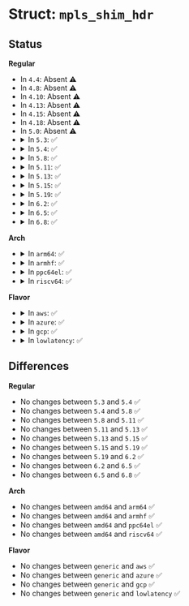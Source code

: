 # Struct: <code>mpls_shim_hdr</code>

## Status
<b>Regular</b>
<ul>
<li>
In <code>4.4</code>: Absent ⚠️
</li>
<li>
In <code>4.8</code>: Absent ⚠️
</li>
<li>
In <code>4.10</code>: Absent ⚠️
</li>
<li>
In <code>4.13</code>: Absent ⚠️
</li>
<li>
In <code>4.15</code>: Absent ⚠️
</li>
<li>
In <code>4.18</code>: Absent ⚠️
</li>
<li>
In <code>5.0</code>: Absent ⚠️
</li>
<li>
<details>
<summary>In <code>5.3</code>: ✅</summary>

```c
struct mpls_shim_hdr {
    __be32 label_stack_entry;
};
```
</details>
</li>
<li>
<details>
<summary>In <code>5.4</code>: ✅</summary>

```c
struct mpls_shim_hdr {
    __be32 label_stack_entry;
};
```
</details>
</li>
<li>
<details>
<summary>In <code>5.8</code>: ✅</summary>

```c
struct mpls_shim_hdr {
    __be32 label_stack_entry;
};
```
</details>
</li>
<li>
<details>
<summary>In <code>5.11</code>: ✅</summary>

```c
struct mpls_shim_hdr {
    __be32 label_stack_entry;
};
```
</details>
</li>
<li>
<details>
<summary>In <code>5.13</code>: ✅</summary>

```c
struct mpls_shim_hdr {
    __be32 label_stack_entry;
};
```
</details>
</li>
<li>
<details>
<summary>In <code>5.15</code>: ✅</summary>

```c
struct mpls_shim_hdr {
    __be32 label_stack_entry;
};
```
</details>
</li>
<li>
<details>
<summary>In <code>5.19</code>: ✅</summary>

```c
struct mpls_shim_hdr {
    __be32 label_stack_entry;
};
```
</details>
</li>
<li>
<details>
<summary>In <code>6.2</code>: ✅</summary>

```c
struct mpls_shim_hdr {
    __be32 label_stack_entry;
};
```
</details>
</li>
<li>
<details>
<summary>In <code>6.5</code>: ✅</summary>

```c
struct mpls_shim_hdr {
    __be32 label_stack_entry;
};
```
</details>
</li>
<li>
<details>
<summary>In <code>6.8</code>: ✅</summary>

```c
struct mpls_shim_hdr {
    __be32 label_stack_entry;
};
```
</details>
</li>
</ul>
<b>Arch</b>
<ul>
<li>
<details>
<summary>In <code>arm64</code>: ✅</summary>

```c
struct mpls_shim_hdr {
    __be32 label_stack_entry;
};
```
</details>
</li>
<li>
<details>
<summary>In <code>armhf</code>: ✅</summary>

```c
struct mpls_shim_hdr {
    __be32 label_stack_entry;
};
```
</details>
</li>
<li>
<details>
<summary>In <code>ppc64el</code>: ✅</summary>

```c
struct mpls_shim_hdr {
    __be32 label_stack_entry;
};
```
</details>
</li>
<li>
<details>
<summary>In <code>riscv64</code>: ✅</summary>

```c
struct mpls_shim_hdr {
    __be32 label_stack_entry;
};
```
</details>
</li>
</ul>
<b>Flavor</b>
<ul>
<li>
<details>
<summary>In <code>aws</code>: ✅</summary>

```c
struct mpls_shim_hdr {
    __be32 label_stack_entry;
};
```
</details>
</li>
<li>
<details>
<summary>In <code>azure</code>: ✅</summary>

```c
struct mpls_shim_hdr {
    __be32 label_stack_entry;
};
```
</details>
</li>
<li>
<details>
<summary>In <code>gcp</code>: ✅</summary>

```c
struct mpls_shim_hdr {
    __be32 label_stack_entry;
};
```
</details>
</li>
<li>
<details>
<summary>In <code>lowlatency</code>: ✅</summary>

```c
struct mpls_shim_hdr {
    __be32 label_stack_entry;
};
```
</details>
</li>
</ul>

## Differences
<b>Regular</b>
<ul>
<li>
No changes between <code>5.3</code> and <code>5.4</code> ✅
</li>
<li>
No changes between <code>5.4</code> and <code>5.8</code> ✅
</li>
<li>
No changes between <code>5.8</code> and <code>5.11</code> ✅
</li>
<li>
No changes between <code>5.11</code> and <code>5.13</code> ✅
</li>
<li>
No changes between <code>5.13</code> and <code>5.15</code> ✅
</li>
<li>
No changes between <code>5.15</code> and <code>5.19</code> ✅
</li>
<li>
No changes between <code>5.19</code> and <code>6.2</code> ✅
</li>
<li>
No changes between <code>6.2</code> and <code>6.5</code> ✅
</li>
<li>
No changes between <code>6.5</code> and <code>6.8</code> ✅
</li>
</ul>
<b>Arch</b>
<ul>
<li>
No changes between <code>amd64</code> and <code>arm64</code> ✅
</li>
<li>
No changes between <code>amd64</code> and <code>armhf</code> ✅
</li>
<li>
No changes between <code>amd64</code> and <code>ppc64el</code> ✅
</li>
<li>
No changes between <code>amd64</code> and <code>riscv64</code> ✅
</li>
</ul>
<b>Flavor</b>
<ul>
<li>
No changes between <code>generic</code> and <code>aws</code> ✅
</li>
<li>
No changes between <code>generic</code> and <code>azure</code> ✅
</li>
<li>
No changes between <code>generic</code> and <code>gcp</code> ✅
</li>
<li>
No changes between <code>generic</code> and <code>lowlatency</code> ✅
</li>
</ul>

